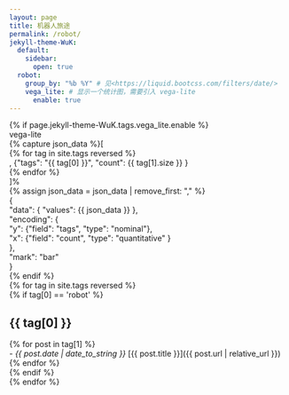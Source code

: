 ```yaml
---
layout: page
title: 机器人旅途
permalink: /robot/
jekyll-theme-WuK:
  default:
    sidebar:
      open: true
  robot:
    group_by: "%b %Y" # 见<https://liquid.bootcss.com/filters/date/>
    vega_lite: # 显示一个统计图，需要引入 vega-lite
      enable: true
---
```

{% if page.jekyll-theme-WuK.tags.vega_lite.enable %}  
 vega-lite  
 {% capture json_data %}[  
   {% for tag in site.tags reversed %}  
    , {"tags": "{{ tag[0] }}", "count": {{ tag[1].size }} }  
   {% endfor %}  
 ]%  
 {% assign json_data = json_data | remove_first: "," %}  
 {  
   "data": { "values": {{ json_data }} },  
   "encoding": {  
     "y": {"field": "tags", "type": "nominal"},  
     "x": {"field": "count", "type": "quantitative" }  
   },  
   "mark": "bar"  
 }  
{% endif %}  
{% for tag in site.tags reversed %}  
 {% if tag[0] == 'robot' %}  
   ## {{ tag[0] }}  
   {% for post in tag[1] %}  
     - *{{ post.date | date_to_string }}* [{{ post.title }}]({{ post.url | relative_url }})  
   {% endfor %}  
 {% endif %}  
{% endfor %}  